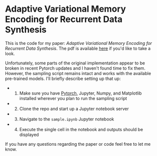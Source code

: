 # Adaptive Variational Memory Encoding for Recurrent Data Synthesis

This is the code for my paper: *Adaptive Variational Memory Encoding for Recurrent Data Synthesis*. The pdf is available [here](https://samgriesemer.com/research/avme.pdf) if you'd like to take a look.

Unfortunately, some parts of the original implementation appear to be broken in recent Pytorch updates and I haven't found time to fix them. However, the sampling script remains intact and works with the available pre-trained models. I'll briefly describe setting up that up:

* 1. Make sure you have [Pytorch](https://pytorch.org/), Jupyter, Numpy, and Matplotlib installed wherever you plan to run the sampling script
* 2. Clone the repo and start up a Jupyter notebook server
* 3. Navigate to the `sample.ipynb` Jupyter notebook
* 4. Execute the single cell in the notebook and outputs should be displayed

If you have any questions regarding the paper or code feel free to let me know.  
